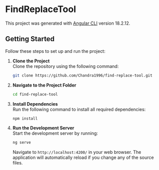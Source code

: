 # FindReplaceTool

This project was generated with [Angular CLI](https://github.com/angular/angular-cli) version 18.2.12.

## Getting Started

Follow these steps to set up and run the project:

1. **Clone the Project**  
   Clone the repository using the following command:  
   ```bash
   git clone https://github.com/Chandra1996/find-replace-tool.git
   ```

2. **Navigate to the Project Folder**  
   ```bash
   cd find-replace-tool
   ```

3. **Install Dependencies**  
   Run the following command to install all required dependencies:  
   ```bash
   npm install
   ```

4. **Run the Development Server**  
   Start the development server by running:  
   ```bash
   ng serve
   ```
   Navigate to `http://localhost:4200/` in your web browser. The application will automatically reload if you change any of the source files.



